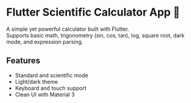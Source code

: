 # Flutter Scientific Calculator App 🧮

A simple yet powerful calculator built with Flutter.  
Supports basic math, trigonometry (sin, cos, tan), log, square root, dark mode, and expression parsing.

## Features
- Standard and scientific mode
- Light/dark theme
- Keyboard and touch support
- Clean UI with Material 3



